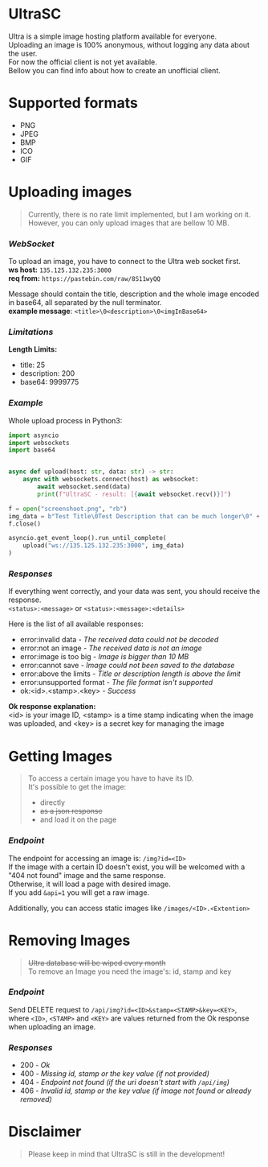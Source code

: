 # UltraSC

Ultra is a simple image hosting platform available for everyone. <br>
Uploading an image is 100% anonymous, without logging any data about the user. <br>
For now the official client is not yet available. <br>
Bellow you can find info about how to create an unofficial client.

# Supported formats
- PNG
- JPEG
- BMP
- ICO
- GIF

# Uploading images
> Currently, there is no rate limit implemented, but I am working on it. <br>
> However, you can only upload images that are bellow 10 MB. <br>

_<h3>WebSocket</h3>_
To upload an image, you have to connect to the Ultra web socket first. <br>
**ws host:** `135.125.132.235:3000` <br> 
**req from:** `https://pastebin.com/raw/8S11wyQQ` 

Message should contain the title, description and the whole image encoded in base64, all separated by the null terminator. <br>
**example message**: `<title>\0<description>\0<imgInBase64>`

_<h3>Limitations</h3>_

**Length Limits:** 
- title: 25  
- description: 200 
- base64: 9999775 

_<h3>Example</h3>_

Whole upload process in Python3:
```python
import asyncio
import websockets
import base64


async def upload(host: str, data: str) -> str:
    async with websockets.connect(host) as websocket:
        await websocket.send(data)
        print(f"UltraSC - result: [{await websocket.recv()}]")

f = open("screenshoot.png", "rb")
img_data = b"Test Title\0Test Description that can be much longer\0" + base64.b64encode(f.read())
f.close()

asyncio.get_event_loop().run_until_complete(
    upload("ws://135.125.132.235:3000", img_data)
)
```

_<h3>Responses</h3>_
If everything went correctly, and your data was sent, you should receive the response. <br>
`<status>:<message>` or `<status>:<message>:<details>`

Here is the list of all available responses:
- error:invalid data                        - *The received data could not be decoded*
- error:not an image                        - *The received data is not an image*
- error:image is too big                    - *Image is bigger than 10 MB*
- error:cannot save                         - *Image could not been saved to the database*
- error:above the limits                    - *Title or description length is above the limit*
- error:unsupported format                  - *The file format isn't supported*
- ok:&lt;id&gt;.&lt;stamp&gt;.&lt;key&gt;   - *Success*

**Ok response explanation:** <br>
&lt;id&gt; is your image ID, &lt;stamp&gt; is a time stamp indicating when the image was uploaded, and &lt;key&gt; is a secret key for managing the image


# Getting Images
> To access a certain image you have to have its ID. <br>
> It's possible to get the image:
> -  directly
> -  ~~as a json response~~
> -  and load it on the page

_<h3>Endpoint</h3>_
The endpoint for accessing an image is: `/img?id=<ID>` <br>
If the image with a certain ID doesn't exist, you will be welcomed with a "404 not found" image and the same response. <br>
Otherwise, it will load a page with desired image. <br>
If you add `&api=1` you will get a raw image. <br>

Additionally, you can access static images like `/images/<ID>.<Extention>` <br>

# Removing Images
> ~~Ultra database will be wiped every month~~ <br>
> To remove an Image you need the image's: id, stamp and key

_<h3>Endpoint</h3>_

Send DELETE request to `/api/img?id=<ID>&stamp=<STAMP>&key=<KEY>`, <br>
where  `<ID>`, `<STAMP>` and `<KEY>` are values returned from the Ok response when uploading an image. 

_<h3>Responses</h3>_
- 200 - *Ok*
- 400 - *Missing id, stamp or the key value (if not provided)*
- 404 - *Endpoint not found (if the uri doesn't start with `/api/img`)*
- 406 - *Invalid id, stamp or the key value (if image not found or already removed)*

# Disclaimer
> Please keep in mind that UltraSC is still in the development! <br>
